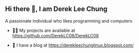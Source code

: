 ## Hi there 👋, I am Derek Lee Chung

A passionate individual who likes programming and computers

- 👨‍💻 My projects are available at https://github.com/DerekLC08/DerekLC08

- 📝 I have a blog at https://derekleechunglinux.blogspot.com/
